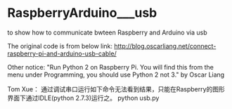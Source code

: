 RaspberryArduino___usb
======================

to show how to communicate bwteen Raspberry and Arduino via usb

The original code is from below link:
http://blog.oscarliang.net/connect-raspberry-pi-and-arduino-usb-cable/

Other notice:
"Run Python 2 on Raspberry Pi. You will find this from the menu under Programming, 
you should use Python 2 not 3." by Oscar Liang


Tom Xue：
通过调试串口运行如下命令无法看到结果，只能在Raspberry的图形界面下通过IDLE(python 2.7.3)运行之。
python usb.py
